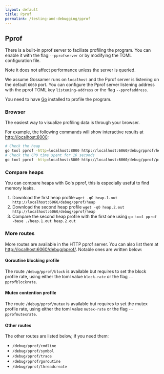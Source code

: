 ```yaml
---
layout: default
title: Pprof
permalink: /testing-and-debugging/pprof
---
```


## Pprof

There is a built-in pprof server to faciliate profiling the program.
You can enable it with the flag `--pprofserver` or by modifying the TOML configuration file.

Note it does not affect performance unless the server is queried.

We assume Gossamer runs on `localhost` and the Pprof server is listening
on the default `6060` port. You can configure the Pprof server listening address with the pprof TOML key `listening-address` or the flag `--pprofaddress`.

You need to have [Go](https://golang.org/dl/) installed to profile the program.

### Browser

The easiest way to visualize profiling data is through your browser.

For example, the following commands will show interactive results at [http://localhost:8000](http://localhost:8000):

```sh
# Check the heap
go tool pprof -http=localhost:8000 http://localhost:6060/debug/pprof/heap
# Check the CPU time spent for 10 seconds
go tool pprof -http=localhost:8000 http://localhost:6060/debug/pprof/profile?seconds=10
```

### Compare heaps

You can compare heaps with Go's pprof, this is especially useful to find memory leaks.

1. Download the first heap profile `wget -qO heap.1.out http://localhost:6060/debug/pprof/heap`
1. Download the second heap profile `wget -qO heap.2.out http://localhost:6060/debug/pprof/heap`
1. Compare the second heap profile with the first one using `go tool pprof -base ./heap.1.out heap.2.out`

### More routes

More routes are available in the HTTP pprof server. You can also list them at [http://localhost:6060/debug/pprof/](http://localhost:6060/debug/pprof/).
Notable ones are written below:

#### Goroutine blocking profile

The route `/debug/pprof/block` is available but requires to set the block profile rate, using either the toml value `block-rate` or the flag `--pprofblockrate`.

#### Mutex contention profile

The route `/debug/pprof/mutex` is available but requires to set the mutex profile rate, using either the toml value `mutex-rate` or the flag `--pprofmutexrate`.

#### Other routes

The other routes are listed below, if you need them:

- `/debug/pprof/cmdline`
- `/debug/pprof/symbol`
- `/debug/pprof/trace`
- `/debug/pprof/goroutine`
- `/debug/pprof/threadcreate`
